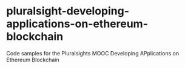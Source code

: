 # pluralsight-developing-applications-on-ethereum-blockchain
Code samples for the Pluralsights MOOC Developing APplications on Ethereum Blockchain
